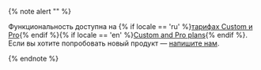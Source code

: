 {% note alert "" %}

Функциональность доступна на {% if locale == 'ru' %}[тарифах Custom и Pro](../../common/pricing/ru-currency.md){% endif %}{% if locale == 'en' %}[Custom and Pro plans](../../common/pricing/uae-currency.md){% endif %}. Если вы хотите попробовать новый продукт — [напишите нам](../../troubleshooting/feedback-new.md).

{% endnote %}
